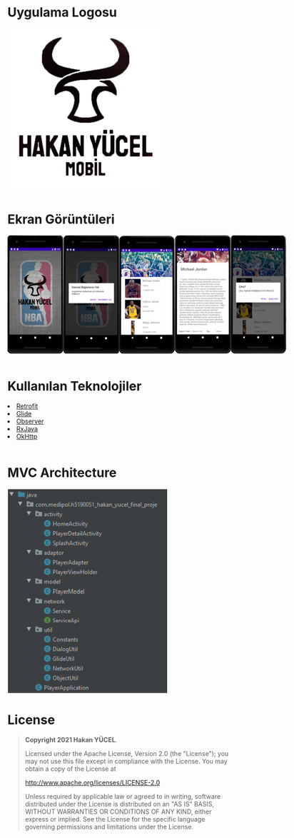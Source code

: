 # Uygulama Logosu
<img src="https://github.com/hakannyucel/h5190051hakanyucel/blob/main/Screens/logo.png?raw=true"/>
<br/>

# Ekran Görüntüleri
<div style="display: flex">
  <img src="https://github.com/hakannyucel/h5190051hakanyucel/blob/main/Screens/splash.png?raw=true"/>
  <img src="https://github.com/hakannyucel/h5190051hakanyucel/blob/main/Screens/no-internet.png?raw=true"/>
  <img src="https://github.com/hakannyucel/h5190051hakanyucel/blob/main/Screens/list.png?raw=true"/>
  <img src="https://github.com/hakannyucel/h5190051hakanyucel/blob/main/Screens/detail.png?raw=true"/>
  <img src="https://github.com/hakannyucel/h5190051hakanyucel/blob/main/Screens/exit-request.png?raw=true"/>
</div>
<br/>

# Kullanılan Teknolojiler
<li><a href="https://square.github.io/retrofit/">Retrofit</a></li>
<li><a href="https://github.com/bumptech/glide">Glide</a></li>
<li><a href="https://developer.android.com/reference/java/util/Observer">Observer</a></li>
<li><a href="https://github.com/ReactiveX/RxJava">RxJava</a></li>
<li><a href="https://github.com/square/okhttp">OkHttp</a></li>
<br/>

# MVC Architecture
<img src="https://github.com/hakannyucel/h5190051hakanyucel/blob/main/Screens/mvc.png?raw=true"/>
<br/>

# License
> **Copyright 2021 Hakan YÜCEL**.
> 
> Licensed under the Apache License, Version 2.0 (the "License");
> you may not use this file except in compliance with the License.
> You may obtain a copy of the License at
> 
>    http://www.apache.org/licenses/LICENSE-2.0
> 
> Unless required by applicable law or agreed to in writing, software
> distributed under the License is distributed on an "AS IS" BASIS,
> WITHOUT WARRANTIES OR CONDITIONS OF ANY KIND, either express or implied.
> See the License for the specific language governing permissions and
> limitations under the License.
